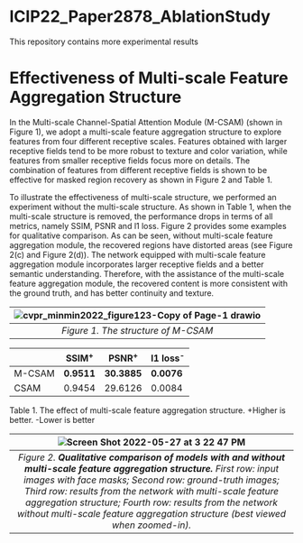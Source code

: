 # ICIP22_Paper2878_AblationStudy
This repository contains more experimental results

# Effectiveness of Multi-scale Feature Aggregation Structure
In the Multi-scale Channel-Spatial Attention Module (M-CSAM) (shown in Figure 1), we adopt a multi-scale feature aggregation structure to explore features from four different receptive scales. Features obtained with larger receptive fields tend to be more robust to texture and color variation, while features from smaller receptive fields focus more on details. The combination of features from different receptive fields is shown to be effective for masked region recovery as shown in Figure 2 and Table 1.

To illustrate the effectiveness of multi-scale structure, we performed an experiment without the multi-scale structure. As shown in Table 1, when the multi-scale structure is removed, the performance drops in terms of all metrics, namely SSIM, PSNR and l1 loss. Figure 2 provides some examples for qualitative comparison. As can be seen, without multi-scale feature aggregation module, the recovered regions have distorted areas (see Figure 2(c) and Figure 2(d)). The network equipped with multi-scale feature aggregation module incorporates larger receptive fields and a better semantic understanding. Therefore, with the assistance of the multi-scale feature aggregation module, the recovered content is more consistent with the ground truth, and has better continuity and texture.

| ![cvpr_minmin2022_figure123-Copy of Page-1 drawio](https://user-images.githubusercontent.com/63827451/170769286-01d65104-f24b-489a-8b15-1c7d4efc22b3.png) |
|:--:|
| *Figure 1. The structure of M-CSAM* |



| | SSIM<sup>+</sup> | PSNR<sup>+</sup> | l1 loss<sup>-</sup> | 
| ---------------- | ---------------- | ---------------- | ---------------- |
| M-CSAM | **0.9511** | **30.3885** | **0.0076** |
| CSAM | 0.9454 | 29.6126 | 0.0084 |

Table 1. The effect of multi-scale feature aggregation structure. +Higher is better. -Lower is better 


| ![Screen Shot 2022-05-27 at 3 22 47 PM](https://user-images.githubusercontent.com/63827451/170777078-a82a38c0-93a7-4c78-b170-0da483947433.png) |
|:--:|
| *Figure 2. **Qualitative comparison of models with and without multi-scale feature aggregation structure.** First row: input images with face masks; Second row: ground-truth images; Third row: results from the network with multi-scale feature aggregation structure; Fourth row: results from the network without multi-scale feature aggregation structure (best viewed when zoomed-in).* |
